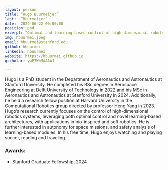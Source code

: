 ```yaml
---
layout: person
title: “Hugo Buurmeijer”
last:  “Buurmeijer”
date:  2024-06-22 00:00:00
position: phd
excerpt: “Optimal and learning-based control of high-dimensional robots”
img: hbuurmei.jpeg
email: hbuurmei@stanford.edu
github: hbuurmei
linkedin: hbuurmei
website: https://hbuurmei.github.io
gscholar: ywP7WbMAAAAJ

---
```


Hugo is a PhD student in the Department of Aeronautics and Astronautics at Stanford University. He completed his BSc degree in Aerospace Engineering at Delft University of Technology in 2022 and his MSc in Aeronautics and Astronautics at Stanford University in 2024. Additionally, he held a research fellow position at Harvard University in the Computational Robotics group directed by professor Heng Yang in 2023.
Hugo’s research currently focuses on the control of high-dimensional robotics systems, leveraging both optimal control and novel learning-based architectures, with applications in bio-inspired and soft robotics. He is further interested in autonomy for space missions, and safety analysis of learning-based modules.
In his free time, Hugo enjoys watching and playing soccer, reading and traveling.

### Awards:
- Stanford Graduate Fellowship, 2024
